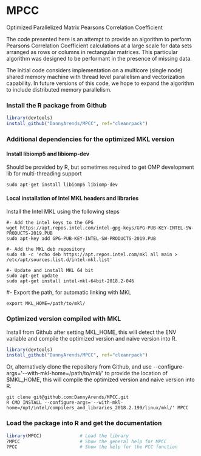 # MPCC
Optimized Parallelized Matrix Pearsons Correlation Coefficient

The code presented here is an attempt to provide an algorithm to perform Pearsons Correlation Coefficient calculations at a large scale for data sets arranged as rows or columns in rectangular matrices. This particular algorithm was designed to be performant in the presence of missing data.

The initial code considers implementation on a multicore (single node) shared memory machine with thread level parallelism and vectorization capability.
In future versions of this code, we hope to expand the algorithm to include distributed memory parallelism.

### Install the R package from Github

```R
library(devtools)
install_github("DannyArends/MPCC", ref="cleanrpack")
```

### Additional dependencies for the optimized MKL version
#### Install libiomp5 and libiomp-dev

Should be provided by R, but sometimes required to get OMP development lib for multi-threading support

```
sudo apt-get install libiomp5 libiomp-dev
```

#### Local installation of Intel MKL headers and libraries

Install the Intel MKL using the following steps

```
#- Add the intel keys to the GPG
wget https://apt.repos.intel.com/intel-gpg-keys/GPG-PUB-KEY-INTEL-SW-PRODUCTS-2019.PUB
sudo apt-key add GPG-PUB-KEY-INTEL-SW-PRODUCTS-2019.PUB

#- Add the MKL deb repository
sudo sh -c 'echo deb https://apt.repos.intel.com/mkl all main > /etc/apt/sources.list.d/intel-mkl.list'

#- Update and install MKL 64 bit
sudo apt-get update
sudo apt-get install intel-mkl-64bit-2018.2-046
```

#- Export the path, for automatic linking with MKL
```
export MKL_HOME=/path/to/mkl/
```

### Optimized version compiled with MKL

Install from Github after setting MKL_HOME, this will detect the ENV variable and compile 
the optimized version and naive version into R.

```R
library(devtools)
install_github("DannyArends/MPCC", ref="cleanrpack")
```

Or, alternatively clone the repository from Github, and use --configure-args='--with-mkl-home=/path/to/mkl/' to 
provide the location of $MKL_HOME, this will compile the optimized version and naive version into R.

```
git clone git@github.com:DannyArends/MPCC.git
R CMD INSTALL --configure-args='--with-mkl-home=/opt/intel/compilers_and_libraries_2018.2.199/linux/mkl/' MPCC
```

### Load the package into R and get the documentation

```R
library(MPCC)              # Load the library
?MPCC                      # Show the general help for MPCC
?PCC                       # Show the help for the PCC function
```

